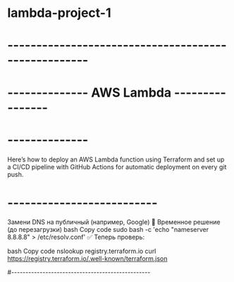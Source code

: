 # lambda-project-1
# ----------------------------------------------------
# -------------- AWS Lambda ----------------
# --------------
Here’s how to deploy an AWS Lambda function using Terraform and set up a CI/CD pipeline with GitHub Actions for automatic deployment on every git push.
# --------------------------
Замени DNS на публичный (например, Google)
🔧 Временное решение (до перезагрузки)
bash
Copy code
sudo bash -c 'echo "nameserver 8.8.8.8" > /etc/resolv.conf'
✅ Теперь проверь:

bash
Copy code
nslookup registry.terraform.io
curl https://registry.terraform.io/.well-known/terraform.json

#-------------------------------------------------
